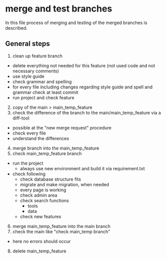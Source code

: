 # merge and test branches
 In this file process of merging and testing of the merged branches is
 described.
## General steps
1. clean up feature branch
  - delete everything not needed for this feature (not used code and not necessary comments)
  - use style guide
  - check grammar and spelling
  - for every file including changes regarding style guide and spell and grammar check at least commit
  - run project and check feature
2. copy of the main > main_temp_feature 
3. check the difference of the branch to the main/main_temp_feature  via a diff-tool
  - possible at the "new merge request" procedure
  - check every file
  - understand the differences
4. merge branch into the main_temp_feature 
5. check main_temp_feature branch
  - run the project
    - always use new environment and build it via requirement.txt
  - check following
    - check database structure fits
     - migrate and make migration, when needed 
    - every page is working
    - check admin area
    - check search functions
      - tools
      - data
    - check new features
6. merge main_temp_feature  into the main branch
7. check the main like "check main_temp branch"
  - here no errors should occur
8. delete main_temp_feature 
